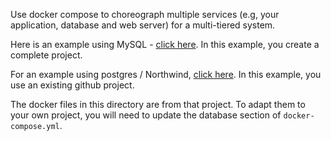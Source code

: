 Use docker compose to choreograph multiple services (e.g, your application, database and web server) for a multi-tiered system.

Here is an example using MySQL - [click here](https://github.com/ApiLogicServer/docker-compose-mysql-classicmodels.git).  In this example, you create a complete project.

For an example using postgres / Northwind, [click here](https://github.com/ApiLogicServer/docker-compose-nw-postgres).  In this example, you use an existing github project.

The docker files in this directory are from that project.  To adapt them to your own project, you will need to update the database section of `docker-compose.yml`.
